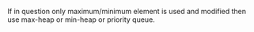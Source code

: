 If in question only maximum/minimum element is used and modified then use max-heap or min-heap or priority queue.